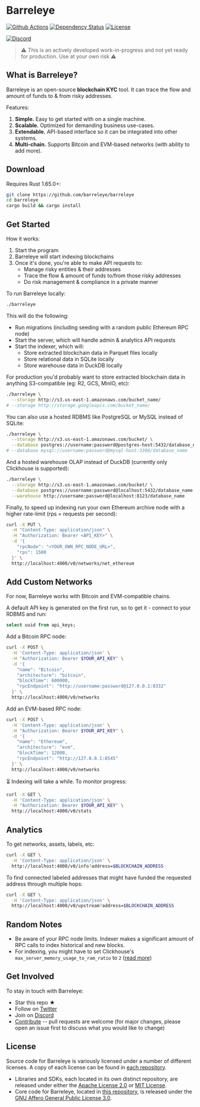 # Barreleye

[![Github Actions](https://img.shields.io/github/actions/workflow/status/barreleye/barreleye/tests.yml?style=flat-square)](https://github.com/barreleye/barreleye/actions)
[![Dependency Status](https://deps.rs/repo/github/barreleye/barreleye/status.svg?style=flat-square)](https://deps.rs/repo/github/barreleye/barreleye)
[![License](https://img.shields.io/github/license/barreleye/barreleye?color=orange&style=flat-square)](/LICENSE)
<!-- [![Downloads](https://img.shields.io/crates/d/barreleye?color=blue&style=flat-square)](https://crates.io/crates/barreleye) -->
<!-- ![Activity](https://img.shields.io/github/commit-activity/m/barreleye/barreleye?style=flat-square) -->
[![Discord](https://img.shields.io/discord/1026664296861679646?style=flat-square&color=blue)](https://discord.gg/VX8PdWSwNZ)

> ⚠️ This is an actively developed work-in-progress and not yet ready for production. Use at your own risk ⚠️

## What is Barreleye?

Barreleye is an open-source **blockchain KYC** tool. It can trace the flow and amount of funds to & from risky addresses.

Features:

1. **Simple.** Easy to get started with on a single machine.
1. **Scalable.** Optimized for demanding business use-cases.
1. **Extendable.** API-based interface so it can be integrated into other systems.
1. **Multi-chain.** Supports Bitcoin and EVM-based networks (with ability to add more).

## Download

<!-- ### Via package manager (not recommended right now; outdated)

```bash
cargo install barreleye
```

### From source -->

Requires Rust 1.65.0+:

```bash
git clone https://github.com/barreleye/barreleye
cd barreleye
cargo build && cargo install
```

## Get Started

How it works:

1. Start the program
1. Barreleye will start indexing blockchains
1. Once it's done, you're able to make API requests to:
    - Manage risky entities & their addresses
    - Trace the flow & amount of funds to/from those risky addresses
    - Do risk management & compliance in a private manner

To run Barreleye locally:

```bash
./barreleye
```

This will do the following:

- Run migrations (including seeding with a random public Ethereum RPC node)
- Start the server, which will handle admin & analytics API requests
- Start the indexer, which will:
  - Store extracted blockchain data in Parquet files locally
  - Store relational data in SQLite locally
  - Store warehouse data in DuckDB locally

For production you'd probably want to store extracted blockchain data in anything S3-compatible (eg: R2, GCS, MinIO, etc):

```bash
./barreleye \
  --storage http://s3.us-east-1.amazonaws.com/bucket_name/
# --storage http://storage.googleapis.com/bucket_name/
```

You can also use a hosted RDBMS like PostgreSQL or MySQL instead of SQLite:

```bash
./barreleye \
  --storage http://s3.us-east-1.amazonaws.com/bucket/ \
  --database postgres://username:password@postgres-host:5432/database_name
# --database mysql://username:password@mysql-host:3306/database_name
```

And a hosted warehouse OLAP instead of DuckDB (currently only Clickhouse is supported):

```bash
./barreleye \
  --storage http://s3.us-east-1.amazonaws.com/bucket/ \
  --database postgres://username:password@localhost:5432/database_name \
  --warehouse http://username:password@localhost:8123/database_name
```

Finally, to speed up indexing run your own Ethereum archive node with a higher rate-limit (rps = requests per second):

```bash
curl -X PUT \
  -H "Content-Type: application/json" \
  -H "Authorization: Bearer <API_KEY>" \
  -d '{
    "rpcNode": "<YOUR_OWN_RPC_NODE_URL>",
    "rps": 1500
  }' \
  http://localhost:4000/v0/networks/net_ethereum
```

## Add Custom Networks

For now, Barreleye works with Bitcoin and EVM-compatible chains.

A default API key is generated on the first run, so to get it - connect to your RDBMS and run:

```sql
select uuid from api_keys;
```

Add a Bitcoin RPC node:

```bash
curl -X POST \
  -H 'Content-Type: application/json' \
  -H "Authorization: Bearer $YOUR_API_KEY" \
  -d '{
    "name": "Bitcoin",
    "architecture": "bitcoin",
    "blockTime": 600000,
    "rpcEndpoint": "http://username:password@127.0.0.1:8332"
  }' \
  http://localhost:4000/v0/networks
```

Add an EVM-based RPC node:

```bash
curl -X POST \
  -H 'Content-Type: application/json' \
  -H "Authorization: Bearer $YOUR_API_KEY" \
  -d '{
    "name": "Ethereum",
    "architecture": "evm",
    "blockTime": 12000,
    "rpcEndpoint": "http://127.0.0.1:8545"
  }' \
  http://localhost:4000/v0/networks
```

⏳ Indexing will take a while. To monitor progress:

```bash
curl -X GET \
  -H 'Content-Type: application/json' \
  -H "Authorization: Bearer $YOUR_API_KEY" \
  http://localhost:4000/v0/stats
```

## Analytics

To get networks, assets, labels, etc:

```bash
curl -X GET \
  -H 'Content-Type: application/json' \
  http://localhost:4000/v0/info?address=$BLOCKCHAIN_ADDRESS
```

To find connected labeled addresses that might have funded the requested address through multiple hops:

```bash
curl -X GET \
  -H 'Content-Type: application/json' \
  http://localhost:4000/v0/upstream?address=$BLOCKCHAIN_ADDRESS
```

## Random Notes

- Be aware of your RPC node limits. Indexer makes a significant amount of RPC calls to index historical and new blocks.
- For indexing, you might have to set Clickhouse's `max_server_memory_usage_to_ram_ratio` to `2` ([read more](https://github.com/ClickHouse/ClickHouse/issues/17631))

## Get Involved

To stay in touch with Barreleye:

- Star this repo ★
- Follow on [Twitter](https://twitter.com/BarreleyeLabs)
- Join on [Discord](https://discord.gg/VX8PdWSwNZ)
- [Contribute](/CONTRIBUTING.md) -- pull requests are welcome (for major changes, please open an issue first to discuss what you would like to change)

## License

Source code for Barreleye is variously licensed under a number of different licenses. A copy of each license can be found in [each repository](https://github.com/barreleye).

- Libraries and SDKs, each located in its own distinct repository, are released under either the [Apache License 2.0](https://opensource.org/licenses/Apache-2.0) or [MIT License](https://opensource.org/licenses/MIT).
- Core code for Barreleye, located in [this repository](https://github.com/barreleye/barreleye), is released under the [GNU Affero General Public License 3.0](/LICENSE).

